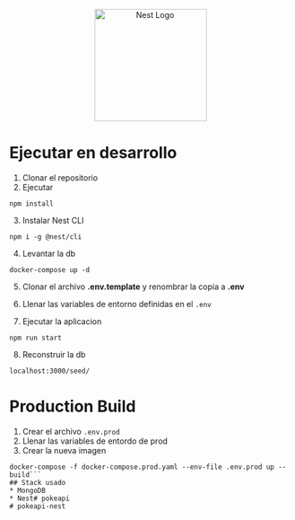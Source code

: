 <p align="center">
  <a href="http://nestjs.com/" target="blank"><img src="https://nestjs.com/img/logo-small.svg" width="200" alt="Nest Logo" /></a>
</p>

# Ejecutar en desarrollo

1. Clonar el repositorio
2. Ejecutar
```
npm install
```
3. Instalar Nest CLI
```
npm i -g @nest/cli
```
4. Levantar la db
```
docker-compose up -d
```
5. Clonar el archivo __.env.template__ y renombrar la copia a __.env__

6. Llenar las variables de entorno definidas en el ```.env```

7. Ejecutar la aplicacion
```
npm run start
```
8. Reconstruir la db
```
localhost:3000/seed/
```

# Production Build
1. Crear el archivo ```.env.prod```
2. Llenar las variables de entordo de prod
3. Crear la nueva imagen
```
docker-compose -f docker-compose.prod.yaml --env-file .env.prod up --build```
## Stack usado
* MongoDB
* Nest# pokeapi
# pokeapi-nest
